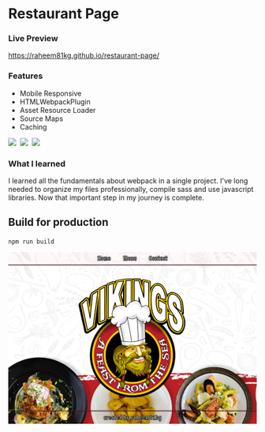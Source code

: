 # Restaurant Page
### Live Preview
https://raheem81kg.github.io/restaurant-page/

### Features
- Mobile Responsive
- HTMLWebpackPlugin
- Asset Resource Loader
- Source Maps
- Caching

<div>
  <img src="https://img.shields.io/badge/-HTML-ff6600?style=for-the-badge&logo=html5&logoColor=ff6600&labelColor=282828">&nbsp;
  <img src="https://img.shields.io/badge/-CSS-264ee4?style=for-the-badge&logo=css3&logoColor=264ee4&labelColor=282828">&nbsp;
  <img src="https://img.shields.io/badge/-JavaScript-f7df1e?style=for-the-badge&logo=javascript&logoColor=f7df1e&labelColor=282828">
</div>

### What I learned
I learned all the fundamentals about webpack in a single project. I've long needed to organize my files professionally, compile sass and use javascript libraries. Now that important step in my journey is complete.

## Build for production

```
npm run build
```

![Restaurant page img](https://github.com/raheem81kg/restaurant-page/blob/main/dist/images/restaurant-page-screenshot.png "App Preview")
